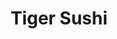 ---
layout: place
title: "Tiger Sushi"
permalink: /louisiana/baton-rouge/tiger-sushi.html
stateAbbr: LA
stateName: Louisiana
cityName: Baton Rouge
place_id: ChIJkUuzrEm7JoYRVj9RQ3gKfAo
photos:
  - name: >-
      places/ChIJkUuzrEm7JoYRVj9RQ3gKfAo/photos/AeeoHcKYir6NPzuiIGiUyEpQ0bH2LZv3YFw7W3UeC2Mu8yGikXKSslBY2lwDOD0sFoSlmZFG0BCG0eLS-A5oxBA_teaFHTX0sL2Q9qvdgVBtdtyS9a_2GlrpQx0C4hmYOxp8kT8WmuajxsC5fvrJu4S0uzNJZCzPqn1duL-N9ToaFw6IiPMMkuI-u_MMdMEeDG2n5Km2tANK5SC9W1EOGdnksXZQ64zDh-UDsFO_oxEMKsIfWJUinkPQQaeatU35sj8FHovSI6l9Dpki53B4rTJSOVNhqdeFcGVTHFXA1vtqMtZUps8x2STDk6MJ6bOZ0indMYZXkTukbs4tsjQ7ONLGEIF0-z-_KDeLAA0dIftcaDp_R37s_nIU7HAOE-cYw63c-c1ce0UrqWuMVzBzws9YgvyRdLhVg1-z5kqyCGf30DtIjw
    widthPx: 4032
    heightPx: 3024
    authorAttributions:
      - displayName: Aaron Roberts
        uri: https://maps.google.com/maps/contrib/116030566656066589655
        photoUri: >-
          https://lh3.googleusercontent.com/a/ACg8ocL8Ag5EJo1WR56WRsMAno96QyMnrI0PsyqzVbrJ9I5wOTDIfQ=s100-p-k-no-mo
    flagContentUri: >-
      https://www.google.com/local/imagery/report/?cb_client=maps_api_places.places_api&image_key=!1e10!2sCIHM0ogKEICAgIC4886lFg&hl=en-US
    googleMapsUri: >-
      https://www.google.com/maps/place//data=!3m4!1e2!3m2!1sCIHM0ogKEICAgIC4886lFg!2e10!4m2!3m1!1s0x8626bb49acb34b91:0xa7c0a7843513f56
  - name: >-
      places/ChIJkUuzrEm7JoYRVj9RQ3gKfAo/photos/AeeoHcKqQ0FbeLT5vuBh_mvJYsiQctaBvtZN601eO9uJ-hdJCnp0Lxget6Cf-D_iG7deOB28GN9MtVdkfmUOhHvdp1qh5GH7ZmOB3l_75k-m_EL5WPIzwjJy_x1rlCWqpUvLUvjQO18d3REpQFeV2zGbuvk-XbteePWu80gBq6yDU67b-IUQeHzNfQi4JzyxAr57DQqL_fMRNDS02TQsswLcTIIF7RQTL9nsm3vtVvx5_me_wlPljBG2kzoj9QbhcZRpiTsN_0NVh1uL4aBq987m250kqVg05HmkzRbIecdbhUwsZqadTI_BS2St7v0_CkINLsyo3V-kl5iuNhAw33GfNgeJZnHe3De2A12sM_ZrUJtR8Wcv1GtrfE14b51UjVQFnjrr4yxOyW6S62Ghh6863Qh7gO5TwfZtW7sXoHUfS080cxw
    widthPx: 3024
    heightPx: 4032
    authorAttributions:
      - displayName: Meredith Rouillier
        uri: https://maps.google.com/maps/contrib/102849992172761703699
        photoUri: >-
          https://lh3.googleusercontent.com/a/ACg8ocIw5NIyV7d_ckPk3cjfYVLlH5mf0V9nHreEndP0V5gkg0bWcQ=s100-p-k-no-mo
    flagContentUri: >-
      https://www.google.com/local/imagery/report/?cb_client=maps_api_places.places_api&image_key=!1e10!2sCIHM0ogKEICAgID46OG9jAE&hl=en-US
    googleMapsUri: >-
      https://www.google.com/maps/place//data=!3m4!1e2!3m2!1sCIHM0ogKEICAgID46OG9jAE!2e10!4m2!3m1!1s0x8626bb49acb34b91:0xa7c0a7843513f56
  - name: >-
      places/ChIJkUuzrEm7JoYRVj9RQ3gKfAo/photos/AeeoHcLWAL8tO2jQjw3vaDr_EeGtxHolAqNGnFmC1hKWnFhRhuJot3UmEvcfgbiTCbsJKskVpPUZROxn4LSqwjMaffg5px6cn8jX2cgKhQB95HRIBObu82ZbRwn-juSOVDBMANO-UjPN1Gg55jAhNv4ysHaG4bZbqa65mYpWfbKvkSbDo3LNPtghAXRqA_bJhsCFjgDajx0By1No9-vrA8B70o2lwWQCCwgnGpxdqHDzUnjCFf6KaTDjTXLuG8p430RWFKlInj4Y0d9VgCFW6SkYT8esfnnFKIhfv7rUwLxZdJOxxGD1fK0p0h7CrRMKJdsz0gpEE8Bv3goJTCgfdVerKW6N9Ujv-2BML-B-GhQtCnwZnakAuu_uOe_m0vhsNLJ-KCgD0oSb8TNTdgCDTCcogjUxNCGRaz5unzecKJix_0QmWg
    widthPx: 3024
    heightPx: 4032
    authorAttributions:
      - displayName: Holly Taylor
        uri: https://maps.google.com/maps/contrib/103348206648196435377
        photoUri: >-
          https://lh3.googleusercontent.com/a-/ALV-UjXUX2_HoQ0qJLzCp549ams2iq60zSMdN1Wo4zr2__9EmPINjQGItA=s100-p-k-no-mo
    flagContentUri: >-
      https://www.google.com/local/imagery/report/?cb_client=maps_api_places.places_api&image_key=!1e10!2sCIHM0ogKEICAgICssrrpPA&hl=en-US
    googleMapsUri: >-
      https://www.google.com/maps/place//data=!3m4!1e2!3m2!1sCIHM0ogKEICAgICssrrpPA!2e10!4m2!3m1!1s0x8626bb49acb34b91:0xa7c0a7843513f56
  - name: >-
      places/ChIJkUuzrEm7JoYRVj9RQ3gKfAo/photos/AeeoHcKjdN9uykFimL8iwPRkt-bdcHyCshETnbvvHJZIYMFd5eco6jglWilvU9EGbLndJhwX7AQK2p0A_3tx_7ms4IKt5PIUCXwN5sv_L8zJ8rK9YbTIlMcKkMbgvRVicnWqUpaY_rX7-gxQeesafZGCteJK6nhjghTudbyqTApLHjwZObZ9vj4l9PV4_7bPH34cs9Ber2yJ-riD8TFifWiSfZzd4YA2qna4wBwg3y7-PT0flPtq1fFXDYGIf1ZFqoOYOW7na4icCqt50nWS3u2KSPvJ4EmDL9g40BzvpplPseGFsWF6-eYSInDHRtG1xbKlk0yVkR15zPrwjJ9eABAUSzXFvqkdG-gpHsmTwbLf98uq3sRXHFDEW7KvAzyRoZjzR3gxK9BInfDeP0yWxKvQCACPy8yoNdDTBoM-3qDChQk4Cyze
    widthPx: 4160
    heightPx: 3120
    authorAttributions:
      - displayName: Shannon Shelton
        uri: https://maps.google.com/maps/contrib/113399886258569627562
        photoUri: >-
          https://lh3.googleusercontent.com/a/ACg8ocIGFO4PJKvR0rLc684CLU8dVt0JUOA0QnqCZyshn0MTEmN_CA=s100-p-k-no-mo
    flagContentUri: >-
      https://www.google.com/local/imagery/report/?cb_client=maps_api_places.places_api&image_key=!1e10!2sCIHM0ogKEICAgICM9q6crAE&hl=en-US
    googleMapsUri: >-
      https://www.google.com/maps/place//data=!3m4!1e2!3m2!1sCIHM0ogKEICAgICM9q6crAE!2e10!4m2!3m1!1s0x8626bb49acb34b91:0xa7c0a7843513f56
  - name: >-
      places/ChIJkUuzrEm7JoYRVj9RQ3gKfAo/photos/AeeoHcJ87mP7Umqw0IwIFFeHiZPsH1sqF9qZRjxbehm0pSMoOC4Y0raK3Y5XXiOetgzRHbEiZ2iAkiJ3c01NnQdXuYDU5kK_UY84i_1LuMgJ_yIKlzPk4Wsqzfvzqeg2ZXbZVvF6Aw5_snmSGtVrXPRfnc6TFNk67nXJBxbD63i921GcJH3uvgBIjMfSMApYPSHWJ6H_wu40b-T1IroASSB7RS5NQlYeOsxGqZ8dL59KM0Th3OElqTSUdl26R-gWKCw5cFC8d1Tbj660dsq6A2Yiib4RoazZgXWI6Y3hvrvL6uKNMlcmGfSF-zVgkxK4nBH5mKeci5fs2D0smtX_2Ypj8w8SpqEb6MyGTT09nbNXq0Xvjo9UgQVRrzOfpgW_8DocrzEkqWYH65PdHXviCCbCwMxkLuDIfoSkiKvqBD0PIIQsTw
    widthPx: 4128
    heightPx: 2322
    authorAttributions:
      - displayName: Toni Williams
        uri: https://maps.google.com/maps/contrib/116474252138818293941
        photoUri: >-
          https://lh3.googleusercontent.com/a/ACg8ocJHE3bsNg7PXtSOBaSCAHSsns2goqwf_59aSWtnDYDEOz_A2A=s100-p-k-no-mo
    flagContentUri: >-
      https://www.google.com/local/imagery/report/?cb_client=maps_api_places.places_api&image_key=!1e10!2sCIHM0ogKEICAgICE-9nrKQ&hl=en-US
    googleMapsUri: >-
      https://www.google.com/maps/place//data=!3m4!1e2!3m2!1sCIHM0ogKEICAgICE-9nrKQ!2e10!4m2!3m1!1s0x8626bb49acb34b91:0xa7c0a7843513f56
  - name: >-
      places/ChIJkUuzrEm7JoYRVj9RQ3gKfAo/photos/AeeoHcK9mbPBSkATCctqcD3TixD9JrZgZtPgO5mvbvOXNYtOgLX-CevXE0gn2dr2lLXtHzT1nNjHiIUxUN7XgZTuEFPoR9HEfe5bHrb0W-4RAW44t3JQD2g9AnpHqz3qiyUbVU-ZYBNmi4GiatAYftYOQE_h1rgqCkPRmHkwtsvI9sXR-suibbiD1T7mtFbo_7UkaY3zSO-lyz7LCgBHDRrRuNKk2kva04MZIpYUHGLs0tTRdPKDIojpyNSwwl6N5PHKiFEfevXIKusDyOZEHn8IpEfgB1190U-5AkVgcWNLzjLPPrmiiq8SDtLrlcx1N9D8GP61SBOxCO_H_NM_I3BAdMjSKsQcyvMlVxgHPsFVb-8LYCoGfsAVvu5DxXlhsT-jJvnofUKu8dg-p1GxVAlkITaoD4ly36iZkDxkdqh09SY
    widthPx: 1080
    heightPx: 1920
    authorAttributions:
      - displayName: Josh Richard
        uri: https://maps.google.com/maps/contrib/105041847638008108051
        photoUri: >-
          https://lh3.googleusercontent.com/a-/ALV-UjU7y6iujA5UYNID2xytSFCgoOeuiQwX1heVaDZ27mH5QpIdWBMj=s100-p-k-no-mo
    flagContentUri: >-
      https://www.google.com/local/imagery/report/?cb_client=maps_api_places.places_api&image_key=!1e10!2sCIHM0ogKEICAgID4uNCnPw&hl=en-US
    googleMapsUri: >-
      https://www.google.com/maps/place//data=!3m4!1e2!3m2!1sCIHM0ogKEICAgID4uNCnPw!2e10!4m2!3m1!1s0x8626bb49acb34b91:0xa7c0a7843513f56
  - name: >-
      places/ChIJkUuzrEm7JoYRVj9RQ3gKfAo/photos/AeeoHcJ_fCxkeGVTvwPoxEYNtzUARI2fQkpNBJtWK4mhrElJX8Z7pUAcco6LmKPdVN2SL9F8KRrkrCjxpU8EkAqmcuPG6MGR_jj0wOtKKcUD0_FiNOlipoMhGjkwCXLk6C1hxAGyEk0CoQZj_dzjaBlA_h6kABZB-RBzdZZPyBxinMJqhWJQe1aros94Q-6ZyeZrK197jJGmhd7gr_zM0lZj8wej21guNYZvcTEA9okTvaAKL2N6hEsFFQ2MiutK5gBlu9OrcbrRb3XE3QpZwE_QIiQAT5GWkgLx4ZfEZdSDQwsUYJjoPCclS6WU3JYjePSulHkCc5oqKHSqm1pYs1Si3y8MmH-a9ARPiYUIdu8bEgLFXU-EO0ICyCWRxj0RUSfiv4m5CWk6GPDPxmKloIeGkBVGdzTfRmg5-2WDpgg1JhQ
    widthPx: 4032
    heightPx: 2148
    authorAttributions:
      - displayName: Kristen Herrarte
        uri: https://maps.google.com/maps/contrib/117211920331373207385
        photoUri: >-
          https://lh3.googleusercontent.com/a-/ALV-UjWHz89Y_cpOlI3wPFZ6IG_4OtGc2ALAu_q9oFgHkiAsRQEQfkMWJA=s100-p-k-no-mo
    flagContentUri: >-
      https://www.google.com/local/imagery/report/?cb_client=maps_api_places.places_api&image_key=!1e10!2sCIHM0ogKEICAgID014K5FQ&hl=en-US
    googleMapsUri: >-
      https://www.google.com/maps/place//data=!3m4!1e2!3m2!1sCIHM0ogKEICAgID014K5FQ!2e10!4m2!3m1!1s0x8626bb49acb34b91:0xa7c0a7843513f56
  - name: >-
      places/ChIJkUuzrEm7JoYRVj9RQ3gKfAo/photos/AeeoHcKMesMDOxri7oBl6rIXsMu55M0tivsXr2lGb4OfBYPXBkgL-INIokuDgMEUYnkje3Tv6bngxxXl1Zv1tWFM_uLwcIESWHKtVG_CBy88QJFzRA3pysoPJ4M06G2ulc1HtuV5H_r1rcm_0_BBs1dJHP9nAcuMZ0_mDQ-FVVdP6OyMxgTNsod891DCe-LUnB19scTdt5rBDCKejF_mGSXmvPaQ_TvSUxlIQrEKrahp20wfSr3kBCAdkRI60AL3mgQqat_ih2sqjc4oAP__HVC-vNl8IE1LJw9nLG9b71N3rKc6CIzJuVHWiIgkoLaTjnb1nSZNB_I3ADXImaWXj1jsSuBUIJMCjnASBrcU2EwgbgD5GBK01SGXlUgEQhRMzymgQgCInzfeSDLjZ-NtWNoq-E9gzpPdePRiP8acsSdui3gWbjsk
    widthPx: 4800
    heightPx: 2700
    authorAttributions:
      - displayName: Gregory Charlton
        uri: https://maps.google.com/maps/contrib/110698094755818703404
        photoUri: >-
          https://lh3.googleusercontent.com/a-/ALV-UjXNrstoRJf3rtxmZWhBxXbz0B8I44Gl0sMREfxnqmBFLu3vLNB2eA=s100-p-k-no-mo
    flagContentUri: >-
      https://www.google.com/local/imagery/report/?cb_client=maps_api_places.places_api&image_key=!1e10!2sCIHM0ogKEICAgIDE_6GtmgE&hl=en-US
    googleMapsUri: >-
      https://www.google.com/maps/place//data=!3m4!1e2!3m2!1sCIHM0ogKEICAgIDE_6GtmgE!2e10!4m2!3m1!1s0x8626bb49acb34b91:0xa7c0a7843513f56
  - name: >-
      places/ChIJkUuzrEm7JoYRVj9RQ3gKfAo/photos/AeeoHcLofN0uOHEkdOWwwzT2Ns39F6Z9vLCJBEy8cdFN-57AM2K47OrhmmkmqcJvYg5dO4m4vM-Xs-kjfKV-BEqsoYh-2-pOXLBgMUngTiwnh-KTs7w29y9UcMe4uvAT-IlqP97qzOH_9YJtNljDKbNm9qrkyfbJADZXrUEUuUFxx72y_UHloUGHrY23-IYltYJmrjlcY87rsE6X_Wxcgu9Q1iB2qivgCHXGLMnBMDLwHcsvi-8NgbAMf_GZ2T-i8gvJp8BciatpdTgEsqHGlwmaPfISvWQfdEDI1qvkTMwUDpnmzMnuF6xky5T6ZH6s8J9WzxggLo0leGxWpfxdXw8FFJR5yM44W7wBILoYEdT9yzszqX3lzOkd6kScUfthMeglwGoGZJTwF5jWOHExJd_z4scBCFniNm-rrChLP_5b7KrMCWRY
    widthPx: 3096
    heightPx: 4128
    authorAttributions:
      - displayName: Complete Beauty
        uri: https://maps.google.com/maps/contrib/116567677782417595474
        photoUri: >-
          https://lh3.googleusercontent.com/a/ACg8ocJV_8GdNjaZ5jPySg-XMd6UQmqo1QPnL6YV-eKAcSJv8neNnQ=s100-p-k-no-mo
    flagContentUri: >-
      https://www.google.com/local/imagery/report/?cb_client=maps_api_places.places_api&image_key=!1e10!2sCIHM0ogKEICAgICsspux9QE&hl=en-US
    googleMapsUri: >-
      https://www.google.com/maps/place//data=!3m4!1e2!3m2!1sCIHM0ogKEICAgICsspux9QE!2e10!4m2!3m1!1s0x8626bb49acb34b91:0xa7c0a7843513f56
  - name: >-
      places/ChIJkUuzrEm7JoYRVj9RQ3gKfAo/photos/AeeoHcJkDwIlAtGl_7_mmXTqBLPDbABWRxao6Ts50-NI36ZDaVfAYvcfQy9dNAnXp-llSReU-JY5wTEe6kkux-0AiSLa4GWoEx-nYldbGmKj1IIylONN3cUxTChvhHWSxqY2jEE4iXcIPqBjhQ5HEN6ZevM6zCrk6J5Q-eapGa55-_11aSyrN6cGgohW3dmqNDIMRDW2vdYWXPoG6ZGaQVL8hRDo4qQs4QT9UZoIAg2KdpRrjZH9IIN57Iv1iC62rWkkd7Bwwdzbo_NMY5mk6A7mJ2dnZjVK2Q2BGwgOFVxHd0JvdxPcqdu-ZVfTPlQixkNXkA9JCRzkK5YfomxwwJmyPqf9aG3kAIpILfggaznnwYYQimcLQ05Gv0Ket9vcBb-L20n8ZybusFJ5fFxs7v95I0meH64XJVbyaLglBuekY2XMXxl8
    widthPx: 4032
    heightPx: 3024
    authorAttributions:
      - displayName: Kristen Herrarte
        uri: https://maps.google.com/maps/contrib/117211920331373207385
        photoUri: >-
          https://lh3.googleusercontent.com/a-/ALV-UjWHz89Y_cpOlI3wPFZ6IG_4OtGc2ALAu_q9oFgHkiAsRQEQfkMWJA=s100-p-k-no-mo
    flagContentUri: >-
      https://www.google.com/local/imagery/report/?cb_client=maps_api_places.places_api&image_key=!1e10!2sCIHM0ogKEICAgID014K5mQE&hl=en-US
    googleMapsUri: >-
      https://www.google.com/maps/place//data=!3m4!1e2!3m2!1sCIHM0ogKEICAgID014K5mQE!2e10!4m2!3m1!1s0x8626bb49acb34b91:0xa7c0a7843513f56
address: 4611 S Sherwood Forest Blvd, Baton Rouge, LA 70816, USA
street: 4611 S Sherwood Forest Blvd
city: Baton Rouge
state: LA
zip: '70816'
country: USA
neighborhood: null
latitude: '30.412321'
longitude: '-91.050916'
accessibility_options:
  wheelchairAccessibleParking: true
  wheelchairAccessibleEntrance: true
  wheelchairAccessibleRestroom: true
  wheelchairAccessibleSeating: true
business_status: OPERATIONAL
name: Tiger Sushi
google_maps_links:
  directionsUri: >-
    https://www.google.com/maps/dir//''/data=!4m7!4m6!1m1!4e2!1m2!1m1!1s0x8626bb49acb34b91:0xa7c0a7843513f56!3e0
  placeUri: https://maps.google.com/?cid=755490349133152086
  writeAReviewUri: >-
    https://www.google.com/maps/place//data=!4m3!3m2!1s0x8626bb49acb34b91:0xa7c0a7843513f56!12e1
  reviewsUri: >-
    https://www.google.com/maps/place//data=!4m4!3m3!1s0x8626bb49acb34b91:0xa7c0a7843513f56!9m1!1b1
  photosUri: >-
    https://www.google.com/maps/place//data=!4m3!3m2!1s0x8626bb49acb34b91:0xa7c0a7843513f56!10e5
primary_type: Sushi Restaurant
opening_hours:
  regular: null
  current: null
secondary_opening_hours:
  regular:
    weekdayDescriptions: null
    type: null
  current:
    weekdayDescriptions: null
    type: null
phone: (225) 291-9933
price_level: PRICE_LEVEL_MODERATE
price_range: $10 &ndash; $20
rating: '4.4'
rating_count: 223
website: http://www.tigersushi225.com/
description: null
reviews: null
parking_options: null
payment_options: null
allow_dogs: null
curbside_pickup: null
delivery: null
dine_in: null
good_for_children: null
good_for_groups: null
good_for_sports: null
live_music: null
menu_for_children: null
outdoor_seating: null
reservable: null
restroom: null
serves_beer: null
serves_breakfast: null
serves_brunch: null
serves_cocktails: null
serves_coffee: null
serves_dinner: null
serves_dessert: null
serves_lunch: null
serves_vegetarian_food: null
serves_wine: null
takeout: null

---